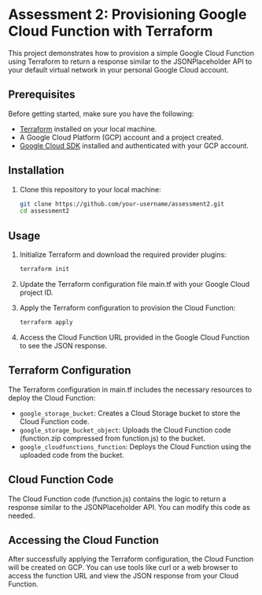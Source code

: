 # Assessment 2: Provisioning Google Cloud Function with Terraform

This project demonstrates how to provision a simple Google Cloud Function using Terraform to return a response similar to the JSONPlaceholder API to your default virtual network in your personal Google Cloud account.

## Prerequisites

Before getting started, make sure you have the following:

- [Terraform](https://learn.hashicorp.com/tutorials/terraform/install-cli) installed on your local machine.
- A Google Cloud Platform (GCP) account and a project created.
- [Google Cloud SDK](https://cloud.google.com/sdk/docs/install) installed and authenticated with your GCP account.

## Installation

1. Clone this repository to your local machine:

   ```bash
   git clone https://github.com/your-username/assessment2.git
   cd assessment2

## Usage
1. Initialize Terraform and download the required provider plugins:

    ```bash
    terraform init

2. Update the Terraform configuration file main.tf with your Google Cloud project ID.
3. Apply the Terraform configuration to provision the Cloud Function:

    ```bash
    terraform apply

4. Access the Cloud Function URL provided in the Google Cloud Function to see the JSON response.

## Terraform Configuration
The Terraform configuration in main.tf includes the necessary resources to deploy the Cloud Function:
- `google_storage_bucket`: Creates a Cloud Storage bucket to store the Cloud Function code.
- `google_storage_bucket_object`: Uploads the Cloud Function code (function.zip compressed from function.js) to the bucket.
- `google_cloudfunctions_function`: Deploys the Cloud Function using the uploaded code from the bucket.

## Cloud Function Code
The Cloud Function code (function.js) contains the logic to return a response similar to the JSONPlaceholder API. You can modify this code as needed.

## Accessing the Cloud Function
After successfully applying the Terraform configuration, the Cloud Function will be created on GCP. You can use tools like curl or a web browser to access the function URL and view the JSON response from your Cloud Function.
